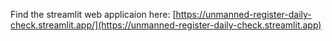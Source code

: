 Find the streamlit web applicaion here: [https://unmanned-register-daily-check.streamlit.app/](https://unmanned-register-daily-check.streamlit.app)



